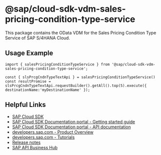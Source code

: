 # @sap/cloud-sdk-vdm-sales-pricing-condition-type-service

This package contains the OData VDM for the Sales Pricing Condition Type Service of SAP S/4HANA Cloud.

## Usage Example
```
import { salesPricingConditionTypeService } from '@sap/cloud-sdk-vdm-sales-pricing-condition-type-service';

const { slsPrcgCndnTypeTextApi } = salesPricingConditionTypeService()
const resultPromise = slsPrcgCndnTypeTextApi.requestBuilder().getAll().top(5).execute({ destinationName:'myDestinationName' });

```

## Helpful Links

- [SAP Cloud SDK](https://github.com/SAP/cloud-sdk-js)
- [SAP Cloud SDK Documentation portal - Getting started guide](https://sap.github.io/cloud-sdk/docs/js/getting-started)
- [SAP Cloud SDK Documentation portal - API documentation](https://sap.github.io/cloud-sdk/docs/js/api)
- [developers.sap.com - Product Overview](https://developers.sap.com/topics/cloud-sdk.html)
- [developers.sap.com - Tutorials](https://developers.sap.com/tutorial-navigator.html?tag=software-product:technology-platform/sap-cloud-sdk&tag=tutorial:type/tutorial&tag=programming-tool:javascript)
- [Release notes](https://help.sap.com/doc/2324e9c3b28748a4ae2ad08166d77675/1.0/en-US/js-index.html)
- [SAP API Business Hub](https://api.sap.com/)
